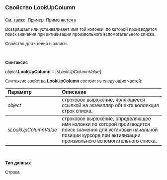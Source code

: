 <html>
<head>
<title>Коллекция строк списка\LookUpColumn</title>
</head>

<body>

<p><strong><font size="4" face="Arial">
Свойство LookUpColumn<br>
<br>
</font></strong><font face="Arial"><a href="../AsModalBrowser/LookUpColumn.html">
См. также</a>&nbsp;
<u>Пример</u>&nbsp; <a href="../ASMBItemsCollection.html">Применяется к</a></font></p>

<p><font face="Arial">Возвращает или устанавливает имя той колонки, по 
которой производится поиск значения при активизации произвольного 
вспомогательного списка.</font></p>
<p><font face="Arial">Свойство для чтения и записи.</font></p>

<p class="label">&nbsp;</p>

<p class="label"><font face="Arial"><b>Синтаксис</b></font></p>

<p><font face="Arial"><em>object</em><strong>.LookUpColumn </strong>= 
[<em>sLookUpColumnValue</em>]</font></p>

<p><font face="Arial">Синтаксис свойства <strong>LookUpColumn
</strong>состоит из следующих частей:</font></p>

<table border="1" cellPadding="5" cols="2" frame="below" rules="rows">
<TBODY>
  <tr vAlign="top">
    <td class="label" width="29%"><font face="Arial"><b>Параметр</b></font></td>
    <td class="label" width="71%"><font face="Arial"><strong>Описание</strong></font></td>
  </tr>
  <tr>
    <td width="29%"><em><font face="Arial">object</font></em></td>
    <td width="71%"><font face="Arial">строковое выражение, являющееся 
	ссылкой на экземпляр объекта коллекция строк списка.</font></td>
  </tr>
  <tr>
    <td width="29%"><font face="Arial"><em>sLookUpColumnValue</em></font></td>
    <td width="71%"><font face="Arial">строковое выражение, 
	определяющее имя колонки по которой производится поиск значения для 
	установки начальной позиции курсора при активизации произвольного 
	вспомогательного списка.</font></td>
  </tr>
</TBODY>
</table>

<p class="label">&nbsp;</p>

<p class="label"><font face="Arial"><b>Тип данных</b></font></p>

<p class="label"><font face="Arial">Строка</font></p>
</body>
</html>

